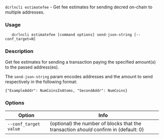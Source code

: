`dcrlncli estimatefee` - Get fee estimates for sending decred on-chain to multiple addresses.

### Usage
```
   dcrlncli estimatefee [command options] send-json-string [--conf_target=N]
```

### Description

Get fee estimates for sending a transaction paying the specified amount(s) to the passed address(es).

The `send-json-string` param encodes addresses and the amount to send respectively in the following format:

`{"ExampleAddr": NumCoinsInAtoms, "SecondAddr": NumCoins}`

### Options
|Option|Info|
|--|--|
|`--conf_target value`|  (optional) the number of blocks that the transaction *should* confirm in (default: 0)|
